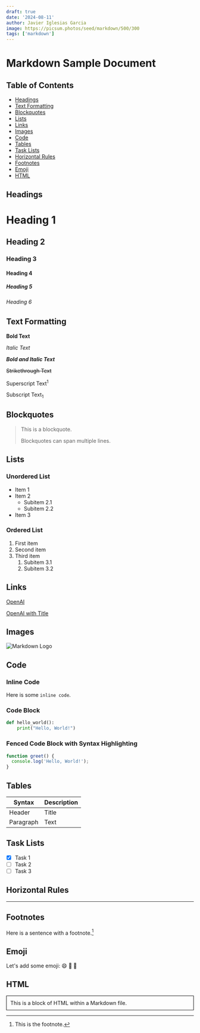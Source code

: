 ```yaml
---
draft: true
date: '2024-08-11'
author: Javier Iglesias Garcia
image: https://picsum.photos/seed/markdown/500/300
tags: ['markdown']
---
```


# Markdown Sample Document

## Table of Contents

- [Headings](#headings)
- [Text Formatting](#text-formatting)
- [Blockquotes](#blockquotes)
- [Lists](#lists)
- [Links](#links)
- [Images](#images)
- [Code](#code)
- [Tables](#tables)
- [Task Lists](#task-lists)
- [Horizontal Rules](#horizontal-rules)
- [Footnotes](#footnotes)
- [Emoji](#emoji)
- [HTML](#html)

## Headings

# Heading 1

## Heading 2

### Heading 3

#### Heading 4

##### Heading 5

###### Heading 6

## Text Formatting

**Bold Text**

_Italic Text_

**_Bold and Italic Text_**

~~Strikethrough Text~~

Superscript Text<sup>1</sup>

Subscript Text<sub>1</sub>

## Blockquotes

> This is a blockquote.
>
> Blockquotes can span multiple lines.

## Lists

### Unordered List

- Item 1
- Item 2
  - Subitem 2.1
  - Subitem 2.2
- Item 3

### Ordered List

1. First item
2. Second item
3. Third item
   1. Subitem 3.1
   2. Subitem 3.2

## Links

[OpenAI](https://www.openai.com)

[OpenAI with Title](https://www.openai.com 'OpenAI Homepage')

## Images

![Markdown Logo](https://markdown-here.com/img/icon256.png)

## Code

### Inline Code

Here is some `inline code`.

### Code Block

```python
def hello_world():
    print("Hello, World!")
```

### Fenced Code Block with Syntax Highlighting

```javascript
function greet() {
  console.log('Hello, World!');
}
```

## Tables

| Syntax    | Description |
| --------- | ----------- |
| Header    | Title       |
| Paragraph | Text        |

## Task Lists

- [x] Task 1
- [ ] Task 2
- [ ] Task 3

## Horizontal Rules

---

## Footnotes

Here is a sentence with a footnote.[^1]

[^1]: This is the footnote.

## Emoji

Let's add some emoji: :smile: :tada: :rocket:

## HTML

<div style="border: 1px solid #000; padding: 10px;">
This is a block of HTML within a Markdown file.
</div>
